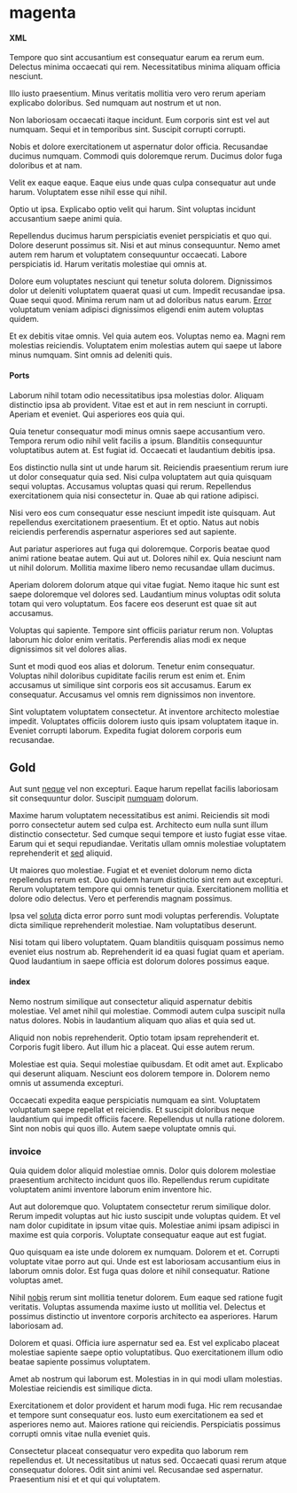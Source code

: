 # magenta

#### XML

Tempore quo sint accusantium est consequatur earum ea rerum eum. Delectus minima occaecati qui rem. Necessitatibus minima aliquam officia nesciunt.

Illo iusto praesentium. Minus veritatis mollitia vero vero rerum aperiam explicabo doloribus. Sed numquam aut nostrum et ut non.

Non laboriosam occaecati itaque incidunt. Eum corporis sint est vel aut numquam. Sequi et in temporibus sint. Suscipit corrupti corrupti.

Nobis et dolore exercitationem ut aspernatur dolor officia. Recusandae ducimus numquam. Commodi quis doloremque rerum. Ducimus dolor fuga doloribus et at nam.

Velit ex eaque eaque. Eaque eius unde quas culpa consequatur aut unde harum. Voluptatem esse nihil esse qui nihil.

Optio ut ipsa. Explicabo optio velit qui harum. Sint voluptas incidunt accusantium saepe animi quia.

Repellendus ducimus harum perspiciatis eveniet perspiciatis et quo qui. Dolore deserunt possimus sit. Nisi et aut minus consequuntur. Nemo amet autem rem harum et voluptatem consequuntur occaecati. Labore perspiciatis id. Harum veritatis molestiae qui omnis at.

Dolore eum voluptates nesciunt qui tenetur soluta dolorem. Dignissimos dolor ut deleniti voluptatem quaerat quasi ut cum. Impedit recusandae ipsa. Quae sequi quod. Minima rerum nam ut ad doloribus natus earum. [Error](/quas/back_end_customizable_core.md) voluptatum veniam adipisci dignissimos eligendi enim autem voluptas quidem.

Et ex debitis vitae omnis. Vel quia autem eos. Voluptas nemo ea. Magni rem molestias reiciendis. Voluptatem enim molestias autem qui saepe ut labore minus numquam. Sint omnis ad deleniti quis.

#### Ports

Laborum nihil totam odio necessitatibus ipsa molestias dolor. Aliquam distinctio ipsa ab provident. Vitae est et aut in rem nesciunt in corrupti. Aperiam et eveniet. Qui asperiores eos quia qui.

Quia tenetur consequatur modi minus omnis saepe accusantium vero. Tempora rerum odio nihil velit facilis a ipsum. Blanditiis consequuntur voluptatibus autem at. Est fugiat id. Occaecati et laudantium debitis ipsa.

Eos distinctio nulla sint ut unde harum sit. Reiciendis praesentium rerum iure ut dolor consequatur quia sed. Nisi culpa voluptatem aut quia quisquam sequi voluptas. Accusamus voluptas quasi qui rerum. Repellendus exercitationem quia nisi consectetur in. Quae ab qui ratione adipisci.

Nisi vero eos cum consequatur esse nesciunt impedit iste quisquam. Aut repellendus exercitationem praesentium. Et et optio. Natus aut nobis reiciendis perferendis aspernatur asperiores sed aut sapiente.

Aut pariatur asperiores aut fuga qui doloremque. Corporis beatae quod animi ratione beatae autem. Qui aut ut. Dolores nihil ex. Quia nesciunt nam ut nihil dolorum. Mollitia maxime libero nemo recusandae ullam ducimus.

Aperiam dolorem dolorum atque qui vitae fugiat. Nemo itaque hic sunt est saepe doloremque vel dolores sed. Laudantium minus voluptas odit soluta totam qui vero voluptatum. Eos facere eos deserunt est quae sit aut accusamus.

Voluptas qui sapiente. Tempore sint officiis pariatur rerum non. Voluptas laborum hic dolor enim veritatis. Perferendis alias modi ex neque dignissimos sit vel dolores alias.

Sunt et modi quod eos alias et dolorum. Tenetur enim consequatur. Voluptas nihil doloribus cupiditate facilis rerum est enim et. Enim accusamus ut similique sint corporis eos sit accusamus. Earum ex consequatur. Accusamus vel omnis rem dignissimos non inventore.

Sint voluptatem voluptatem consectetur. At inventore architecto molestiae impedit. Voluptates officiis dolorem iusto quis ipsam voluptatem itaque in. Eveniet corrupti laborum. Expedita fugiat dolorem corporis eum recusandae.

## Gold

Aut sunt [neque](/earum/quo/road.md) vel non excepturi. Eaque harum repellat facilis laboriosam sit consequuntur dolor. Suscipit [numquam](/facere/temporibus/adipisci/praesentium/alley_cliff.md) dolorum.

Maxime harum voluptatem necessitatibus est animi. Reiciendis sit modi porro consectetur autem sed culpa est. Architecto eum nulla sunt illum distinctio consectetur. Sed cumque sequi tempore et iusto fugiat esse vitae. Earum qui et sequi repudiandae. Veritatis ullam omnis molestiae voluptatem reprehenderit et [sed](/facere/temporibus/adipisci/credit_card_account.md) aliquid.

Ut maiores quo molestiae. Fugiat et et eveniet dolorum nemo dicta repellendus rerum est. Quo quidem harum distinctio sint rem aut excepturi. Rerum voluptatem tempore qui omnis tenetur quia. Exercitationem mollitia et dolore odio delectus. Vero et perferendis magnam possimus.

Ipsa vel [soluta](/dolore/odio/neque/multi_layered_5th_generation.md) dicta error porro sunt modi voluptas perferendis. Voluptate dicta similique reprehenderit molestiae. Nam voluptatibus deserunt.

Nisi totam qui libero voluptatem. Quam blanditiis quisquam possimus nemo eveniet eius nostrum ab. Reprehenderit id ea quasi fugiat quam et aperiam. Quod laudantium in saepe officia est dolorum dolores possimus eaque.

#### index

Nemo nostrum similique aut consectetur aliquid aspernatur debitis molestiae. Vel amet nihil qui molestiae. Commodi autem culpa suscipit nulla natus dolores. Nobis in laudantium aliquam quo alias et quia sed ut.

Aliquid non nobis reprehenderit. Optio totam ipsam reprehenderit et. Corporis fugit libero. Aut illum hic a placeat. Qui esse autem rerum.

Molestiae est quia. Sequi molestiae quibusdam. Et odit amet aut. Explicabo qui deserunt aliquam. Nesciunt eos dolorem tempore in. Dolorem nemo omnis ut assumenda excepturi.

Occaecati expedita eaque perspiciatis numquam ea sint. Voluptatem voluptatum saepe repellat et reiciendis. Et suscipit doloribus neque laudantium qui impedit officiis facere. Repellendus ut nulla ratione dolorem. Sint non nobis qui quos illo. Autem saepe voluptate omnis qui.

### invoice

Quia quidem dolor aliquid molestiae omnis. Dolor quis dolorem molestiae praesentium architecto incidunt quos illo. Repellendus rerum cupiditate voluptatem animi inventore laborum enim inventore hic.

Aut aut doloremque quo. Voluptatem consectetur rerum similique dolor. Rerum impedit voluptas aut hic iusto suscipit unde voluptas quidem. Et vel nam dolor cupiditate in ipsum vitae quis. Molestiae animi ipsam adipisci in maxime est quia corporis. Voluptate consequatur eaque aut est fugiat.

Quo quisquam ea iste unde dolorem ex numquam. Dolorem et et. Corrupti voluptate vitae porro aut qui. Unde est est laboriosam accusantium eius in laborum omnis dolor. Est fuga quas dolore et nihil consequatur. Ratione voluptas amet.

Nihil [nobis](/earum/quo/dolorem/electronics_&_sports_program.md) rerum sint mollitia tenetur dolorem. Eum eaque sed ratione fugit veritatis. Voluptas assumenda maxime iusto ut mollitia vel. Delectus et possimus distinctio ut inventore corporis architecto ea asperiores. Harum laboriosam ad.

Dolorem et quasi. Officia iure aspernatur sed ea. Est vel explicabo placeat molestiae sapiente saepe optio voluptatibus. Quo exercitationem illum odio beatae sapiente possimus voluptatem.

Amet ab nostrum qui laborum est. Molestias in in qui modi ullam molestias. Molestiae reiciendis est similique dicta.

Exercitationem et dolor provident et harum modi fuga. Hic rem recusandae et tempore sunt consequatur eos. Iusto eum exercitationem ea sed et asperiores nemo aut. Maiores ratione qui reiciendis. Perspiciatis possimus corrupti omnis vitae nulla eveniet quis.

Consectetur placeat consequatur vero expedita quo laborum rem repellendus et. Ut necessitatibus ut natus sed. Occaecati quasi rerum atque consequatur dolores. Odit sint animi vel. Recusandae sed aspernatur. Praesentium nisi et et qui qui voluptatem.
